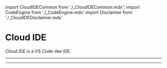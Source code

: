 import CloudIDECommon from './_CloudIDECommon.mdx';
import CodeEngine from './_CodeEngine.mdx'
import Disclaimer from './_CloudIDEDisclaimer.mdx'

# Cloud IDE

_Cloud IDE_ is a VS Code-like IDE.

<CloudIDECommon/>
 
---

<CodeEngine/>

---

<Disclaimer/>